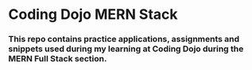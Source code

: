 # Coding Dojo MERN Stack

### This repo contains practice applications, assignments and snippets used during my learning at Coding Dojo during the MERN Full Stack section.
